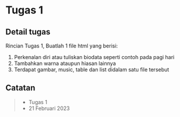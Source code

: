 # Tugas 1

## Detail tugas

Rincian Tugas 1, Buatlah 1 file html yang berisi:

1. Perkenalan diri atau tuliskan biodata seperti contoh pada pagi hari
2. Tambahkan warna ataupun hiasan lainnya
3. Terdapat gambar, music, table dan list didalam satu file tersebut

## Catatan

> - Tugas 1
> - 21 Februari 2023

